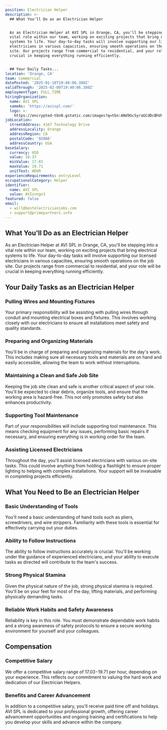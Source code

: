 ```yaml
---
position: Electrician Helper
description: >-
  ## What You'll Do as an Electrician Helper


  As an Electrician Helper at AVI SPL in Orange, CA, you'll be stepping into a
  vital role within our team, working on exciting projects that bring electrical
  systems to life. Your day-to-day tasks will involve supporting our licensed
  electricians in various capacities, ensuring smooth operations on the job
  site. Our projects range from commercial to residential, and your role will be
  crucial in keeping everything running efficiently.


  ## Your Daily Tasks...
location: 'Orange, CA'
team: Commercial
datePosted: '2025-01-10T19:40:06.380Z'
validThrough: '2025-02-09T19:40:06.380Z'
employmentType: FULL_TIME
hiringOrganization:
  name: AVI SPL
  sameAs: 'https://avispl.com/'
  logo: >-
    https://encrypted-tbn0.gstatic.com/images?q=tbn:ANd9GcSyraGCdDcBhUVCLjb9MI2McsVysMD7wjYlIQ&s
jobLocation:
  streetAddress: 4167 Technology Drive
  addressLocality: Orange
  addressRegion: CA
  postalCode: '92866'
  addressCountry: USA
baseSalary:
  currency: USD
  value: 18.37
  minValue: 17.03
  maxValue: 19.71
  unitText: HOUR
experienceRequirements: entryLevel
occupationalCategory: Helper
identifier:
  name: AVI SPL
  value: AVIzvngn3
featured: false
email:
  - will@bestelectricianjobs.com
  - support@primepartners.info
---
```




## What You'll Do as an Electrician Helper

As an Electrician Helper at AVI SPL in Orange, CA, you'll be stepping into a vital role within our team, working on exciting projects that bring electrical systems to life. Your day-to-day tasks will involve supporting our licensed electricians in various capacities, ensuring smooth operations on the job site. Our projects range from commercial to residential, and your role will be crucial in keeping everything running efficiently.

## Your Daily Tasks as an Electrician Helper

### Pulling Wires and Mounting Fixtures

Your primary responsibility will be assisting with pulling wires through conduit and mounting electrical boxes and fixtures. This involves working closely with our electricians to ensure all installations meet safety and quality standards.

### Preparing and Organizing Materials

You'll be in charge of preparing and organizing materials for the day's work. This includes making sure all necessary tools and materials are on hand and easily accessible, allowing the team to work without interruptions.

### Maintaining a Clean and Safe Job Site

Keeping the job site clean and safe is another critical aspect of your role. You'll be expected to clear debris, organize tools, and ensure that the working area is hazard-free. This not only promotes safety but also enhances productivity.

### Supporting Tool Maintenance

Part of your responsibilities will include supporting tool maintenance. This means checking equipment for any issues, performing basic repairs if necessary, and ensuring everything is in working order for the team.

### Assisting Licensed Electricians

Throughout the day, you'll assist licensed electricians with various on-site tasks. This could involve anything from holding a flashlight to ensure proper lighting to helping with complex installations. Your support will be invaluable in completing projects efficiently.

## What You Need to Be an Electrician Helper

### Basic Understanding of Tools

You'll need a basic understanding of hand tools such as pliers, screwdrivers, and wire strippers. Familiarity with these tools is essential for effectively carrying out your duties.

### Ability to Follow Instructions

The ability to follow instructions accurately is crucial. You'll be working under the guidance of experienced electricians, and your ability to execute tasks as directed will contribute to the team's success.

### Strong Physical Stamina

Given the physical nature of the job, strong physical stamina is required. You'll be on your feet for most of the day, lifting materials, and performing physically demanding tasks.

### Reliable Work Habits and Safety Awareness

Reliability is key in this role. You must demonstrate dependable work habits and a strong awareness of safety protocols to ensure a secure working environment for yourself and your colleagues.

## Compensation

### Competitive Salary

We offer a competitive salary range of $17.03-$19.71 per hour, depending on your experience. This reflects our commitment to valuing the hard work and dedication of our Electrician Helpers.

### Benefits and Career Advancement

In addition to a competitive salary, you'll receive paid time off and holidays. AVI SPL is dedicated to your professional growth, offering career advancement opportunities and ongoing training and certifications to help you develop your skills and advance within the company.